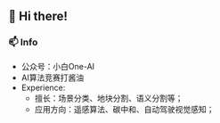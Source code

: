 ## 👋 Hi there!

### 📫 Info
* 公众号：小白One-AI
* AI算法竞赛打酱油
* Experience:
  * 擅长：场景分类、地块分割、语义分割等；
  * 应用方向：遥感算法、碳中和、自动驾驶视觉感知；

<!--
### ✨ 竞赛
* [2024 信也/第十届信也科技杯视觉深度鉴伪识别](https://ai.ppdai.com/mirror/goToMirrorDetailSix?mirrorId=36)：铜奖（单人，5/426）
* [2024 DataFountain/CCF-BDCI基于航片的玉米异常情况识别](https://www.datafountain.cn/competitions/1064)：二等奖（单人，3/1234）
* [2024 芒果TV/第五届马栏山杯-AIGC生成图像判定](https://challenge.ai.mgtv.com/#/track/24): 亚军 (单人，2/885) 
* [2024 DataCastle/智衡屋赛道五-小样本赛（飞机类型分类）](https://challenge.datacastle.cn/v3/cmptDetail.html?id=874): 三等奖 (单人，3/190(线上第2，答辩后第3))
* [2024 福建省大数据集团/近海养殖渔排智能普查（渔排分割）](https://datacontest.fjbdg.com.cn/v3/cmptDetail.html?id=878): 三等奖 (单人，3/819)
* [2021 先正达/MAP杯农业遥感地块识别](https://www.sohu.com/a/491428747_121123997): 优胜奖 (单人，7/55)
* [2021 阿里天池/零基础建筑物分割](https://tianchi.aliyun.com/competition/entrance/531872/introduction)：亚军 (单人，2/1659)
* [2020 AI研习社中文验证码识别](https://god.yanxishe.com/71)：季军 (单人，3/86)
* [2020 AI研习社英文验证码识别](https://god.yanxishe.com/66)：冠军 (单人，1/169)
* [2019 百度点石/第二届高分杯农作物分类](https://mp.weixin.qq.com/s/OjYpLxMD1q3eGBkK2aptQg)：冠军 (独立完成，1/537)
* [2019 地质资料馆/首届全国地质资料创新应用大赛]()：三等奖 (独立完成，)


### ✨ 论文
* ShiHang Li, Haishan Wu, and Biao Wang. 2024. A Solution to ACMMM 2024 on Artificial Intelligence Generated Image Detection. In Proceedings of the 32nd ACM International Conference on Multimedia (MM '24). Association for Computing Machinery, New York, NY, USA, 11475–11477. https://doi.org/10.1145/3664647.3689003


### ✨ 专利
> 2024.12前统计的：独立撰写完成的共20篇，其中授权9篇。
-->


<!--
* 1.CN201911298501.1	图像处理模型的构建方法、装置、终端及可读存储介质 邹冲;李世行;(已授权)
* 2.CN202011094929.7	模型训练方法、图像识别方法、装置、设备及存储介质 李世行;
* 3.CN202011118286.5	灾害监测及预警方法、装置、设备及介质 李世行;(已授权)
* 4.CN202110314810.4	提取图像中地块的方法、装置、电子设备及存储介质 李世行;(已授权)
* 5.CN202110314424.5	一种地块中对象的分类方法、装置及电子设备 李世行;
* 6.CN202110313783.9	一种地域图像的识别处理方法、装置及电子设备 李世行;
* 7.CN202110593092.9	多光谱图像的分割方法、装置、电子设备及存储介质 李世行;(已授权)
* 8.CN202110591478.6	多光谱图像的分割方法、装置、电子设备及存储介质 李世行;(已授权)
* 9.CN202110591617.5	多光谱图像的特征提取方法、装置、电子设备及存储介质 李世行;
* 10.CN202110839342.2	标签生成方法、装置、设备、存储介质及程序产品 李世行;
* 11.CN202110839761.6	遥感图像的地物分类方法、装置、设备及存储介质 李世行;
* 
* 12.CN202310695534.X	车辆位姿的识别方法、装置、计算机设备及存储介质 姜波;李世行;(已授权)
* 13.CN202310165250.X	一种叉车托盘的位置信息提取方法、装置和域控制器 王发平;李世行;
* 14.CN202211533598.1	一种托盘检测方法、装置、设备及存储介质 王发平;李世行;(已授权)
* 15.CN202210613135.X	车道线识别方法、装置、电子设备及存储介质 李世行;(已授权)
* 16.CN202210307163.9	一种场景图像特征提取方法、装置和域控制器 李世行;
* 17.CN202210297985.3	语义分割模型训练方法、语义分割方法及电子设备 李世行;(已授权)
* 18.CN202211244312.8 用于自动驾驶的目标检测方法及装置、电子设备及介质 王发平;李世行


[![](https://github-readme-stats.vercel.app/api?username=lsh1994&show_icons=true&theme=onedark)](https://github.com/anuraghazra/github-readme-stats)

-->

<!--
**lsh1994/lsh1994** is a ✨ _special_ ✨ repository because its `README.md` (this file) appears on your GitHub profile.

Here are some ideas to get you started:

- 🔭 I’m currently working on ...
- 🌱 I’m currently learning ...
- 👯 I’m looking to collaborate on ...
- 🤔 I’m looking for help with ...
- 💬 Ask me about ...
- 📫 How to reach me: ...
- 😄 Pronouns: ...
- ⚡ Fun fact: ...
-->
